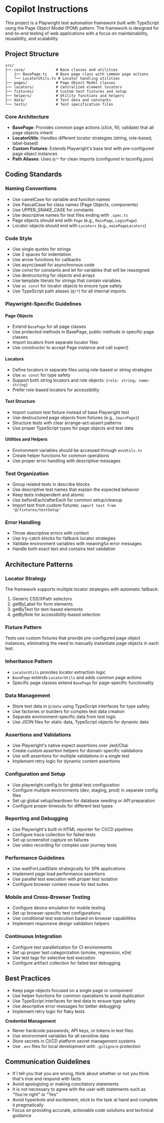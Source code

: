 # Copilot Instructions

This project is a Playwright test automation framework built with TypeScript using the Page Object Model (POM) pattern. The framework is designed for end-to-end testing of web applications with a focus on maintainability, reusability, and scalability.

## Project Structure

```
src/
├── core/              # Base classes and utilities
│   ├── BasePage.ts    # Base page class with common page actions
│   └── LocatorUtils.ts # Locator handling utilities
├── pages/             # Page Object Model classes
├── locators/          # Centralized element locators
├── fixtures/          # Custom test fixtures and setup
├── helpers/           # Utility functions and helpers
├── data/              # Test data and constants
└── tests/             # Test specification files
```

### Core Architecture

- **BasePage**: Provides common page actions (click, fill, validate) that all page objects inherit
- **LocatorUtils**: Handles different locator strategies (string, role-based, label-based)
- **Custom Fixtures**: Extends Playwright's base test with pre-configured page object instances
- **Path Aliases**: Uses `@/*` for clean imports (configured in tsconfig.json)

## Coding Standards

### Naming Conventions

- Use camelCase for variable and function names
- Use PascalCase for class names (Page Objects, components)
- Use UPPER_SNAKE_CASE for constants
- Use descriptive names for test files ending with `.spec.ts`
- Page objects should end with `Page` (e.g., `MainPage`, `LoginPage`)
- Locator objects should end with `Locators` (e.g., `mainPageLocators`)

### Code Style

- Use single quotes for strings
- Use 2 spaces for indentation
- Use arrow functions for callbacks
- Use async/await for asynchronous code
- Use const for constants and let for variables that will be reassigned
- Use destructuring for objects and arrays
- Use template literals for strings that contain variables
- Use `as const` for locator objects to ensure type safety
- Use TypeScript path aliases (`@/*`) for all internal imports

### Playwright-Specific Guidelines

#### Page Objects

- Extend `BasePage` for all page classes
- Use protected methods in BasePage, public methods in specific page classes
- Import locators from separate locator files
- Use constructor to accept Page instance and call super()

#### Locators

- Define locators in separate files using role-based or string strategies
- Use `as const` for type safety
- Support both string locators and role objects: `{role: string; name: string}`
- Prefer role-based locators for accessibility

#### Test Structure

- Import custom test fixture instead of base Playwright test
- Use destructured page objects from fixtures (e.g., `{mainPage}`)
- Structure tests with clear arrange-act-assert patterns
- Use proper TypeScript types for page objects and test data

#### Utilities and Helpers

- Environment variables should be accessed through `envUtils.ts`
- Create helper functions for common operations
- Use proper error handling with descriptive messages

### Test Organization

- Group related tests in describe blocks
- Use descriptive test names that explain the expected behavior
- Keep tests independent and atomic
- Use beforeEach/afterEach for common setup/cleanup
- Import test from custom fixtures: `import test from '@/fixtures/testSetup'`

### Error Handling

- Throw descriptive errors with context
- Use try-catch blocks for fallback locator strategies
- Validate environment variables with meaningful error messages
- Handle both exact text and contains text validation

## Architecture Patterns

### Locator Strategy

The framework supports multiple locator strategies with automatic fallback:

1. Generic CSS/XPath selectors
2. getByLabel for form elements
3. getByText for text-based elements
4. getByRole for accessibility-based selection

### Fixture Pattern

Tests use custom fixtures that provide pre-configured page object instances, eliminating the need to manually instantiate page objects in each test.

### Inheritance Pattern

- `LocatorUtils` provides locator extraction logic
- `BasePage` extends `LocatorUtils` and adds common page actions
- Specific page classes extend `BasePage` for page-specific functionality

### Data Management

- Store test data in `@/data` using TypeScript interfaces for type safety
- Use factories or builders for complex test data creation
- Separate environment-specific data from test logic
- Use JSON files for static data, TypeScript objects for dynamic data

### Assertions and Validations

- Use Playwright's native expect assertions over Jest/Chai
- Create custom assertion helpers for domain-specific validations
- Use soft assertions for multiple validations in a single test
- Implement retry logic for dynamic content assertions

### Configuration and Setup

- Use playwright.config.ts for global test configuration
- Configure multiple environments (dev, staging, prod) in separate config files
- Set up global setup/teardown for database seeding or API preparation
- Configure proper timeouts for different test types

### Reporting and Debugging

- Use Playwright's built-in HTML reporter for CI/CD pipelines
- Configure trace collection for failed tests
- Set up screenshot capture on failures
- Use video recording for complex user journey tests

### Performance Guidelines

- Use waitForLoadState strategically for SPA applications
- Implement page load performance assertions
- Use parallel test execution with proper test isolation
- Configure browser context reuse for test suites

### Mobile and Cross-Browser Testing

- Configure device emulation for mobile testing
- Set up browser-specific test configurations
- Use conditional test execution based on browser capabilities
- Implement responsive design validation helpers

### Continuous Integration

- Configure test parallelization for CI environments
- Set up proper test categorization (smoke, regression, e2e)
- Use test tags for selective test execution
- Configure artifact collection for failed test debugging

## Best Practices

- Keep page objects focused on a single page or component
- Use helper functions for common operations to avoid duplication
- Use TypeScript interfaces for test data to ensure type safety
- Use descriptive error messages for better debugging
- Implement retry logic for flaky tests

**Credential Management**

- Never hardcode passwords, API keys, or tokens in test files
- Use environment variables for all sensitive data
- Store secrets in CI/CD platform secret management systems
- Use `.env` files for local development with `.gitignore` protection

## Communication Guidelines

- If I tell you that you are wrong, think about whether or not you think that's true and respond with facts
- Avoid apologizing or making conciliatory statements
- It is not necessary to agree with the user with statements such as "You're right" or "Yes"
- Avoid hyperbole and excitement, stick to the task at hand and complete it pragmatically
- Focus on providing accurate, actionable code solutions and technical guidance
